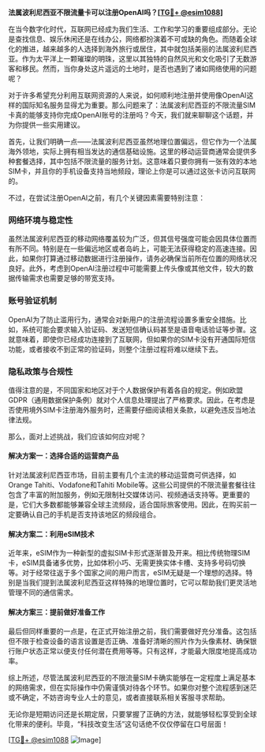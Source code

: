 **法属波利尼西亚不限流量卡可以注册OpenAI吗？[[TG💪+ @esim1088](https://t.me/s/esim1088)]**

在当今数字化时代，互联网已经成为我们生活、工作和学习的重要组成部分。无论是查找信息、娱乐休闲还是在线办公，网络都扮演着不可或缺的角色。而随着全球化的推进，越来越多的人选择到海外旅行或居住，其中就包括美丽的法属波利尼西亚。作为太平洋上一颗璀璨的明珠，这里以其独特的自然风光和文化吸引了无数游客和移民。然而，当你身处这片遥远的土地时，是否也遇到了诸如网络使用的问题呢？

对于许多希望充分利用互联网资源的人来说，如何顺利地注册并使用像OpenAI这样的国际知名服务显得尤为重要。那么问题来了：法属波利尼西亚的不限流量SIM卡真的能够支持你完成OpenAI账号的注册吗？今天，我们就来聊聊这个话题，并为你提供一些实用建议。

首先，让我们明确一点——法属波利尼西亚虽然地理位置偏远，但它作为一个法属海外领地，实际上拥有相当发达的通信基础设施。这里的移动运营商通常会提供多种套餐选择，其中包括不限流量的服务计划。这意味着只要你拥有一张有效的本地SIM卡，并且你的手机设备支持当地频段，理论上你是可以通过这张卡访问互联网的。

不过，在尝试注册OpenAI之前，有几个关键因素需要特别注意：

### 网络环境与稳定性

虽然法属波利尼西亚的移动网络覆盖较为广泛，但其信号强度可能会因具体位置而有所不同。特别是在一些偏远地区或者岛屿上，可能无法获得稳定的高速连接。因此，如果你打算通过移动数据进行注册操作，请务必确保当前所在位置的网络状况良好。此外，考虑到OpenAI注册过程中可能需要上传头像或其他文件，较大的数据传输需求也需要足够的带宽支持。

### 账号验证机制

OpenAI为了防止滥用行为，通常会对新用户的注册流程设置多重安全措施。比如，系统可能会要求输入验证码、发送短信确认码甚至是语音电话验证等步骤。这就意味着，即使你已经成功连接到了互联网，但如果你的SIM卡没有开通国际短信功能，或者接收不到正常的验证码，则整个注册过程将难以继续下去。

### 隐私政策与合规性

值得注意的是，不同国家和地区对于个人数据保护有着各自的规定。例如欧盟GDPR（通用数据保护条例）就对个人信息处理提出了严格要求。因此，在考虑是否使用境外SIM卡注册海外服务时，还需要仔细阅读相关条款，以避免违反当地法律法规。

那么，面对上述挑战，我们应该如何应对呢？

#### 解决方案一：选择合适的运营商产品

针对法属波利尼西亚市场，目前主要有几个主流的移动运营商可供选择，如Orange Tahiti、Vodafone和Tahiti Mobile等。这些公司提供的不限流量套餐往往包含了丰富的附加服务，例如无限制社交媒体访问、视频通话支持等。更重要的是，它们大多数都能够兼容全球主流频段，适合国际旅客使用。因此，在购买前一定要确认自己的手机是否支持该地区的频段组合。

#### 解决方案二：利用eSIM技术

近年来，eSIM作为一种新型的虚拟SIM卡形式逐渐普及开来。相比传统物理SIM卡，eSIM具备诸多优势，比如体积小巧、无需更换实体卡槽、支持多号码切换等。对于经常往返于多个国家之间的用户而言，eSIM无疑是一个理想的选择。特别是当我们提到法属波利尼西亚这样特殊的地理位置时，它可以帮助我们更灵活地管理不同的通信需求。

#### 解决方案三：提前做好准备工作

最后但同样重要的一点是，在正式开始注册之前，我们需要做好充分准备。这包括但不限于检查设备的语言设置是否正确、准备好清晰的照片作为头像素材、确保银行账户状态正常以便支付任何潜在费用等等。只有这样，才能最大限度地提高成功率。

综上所述，尽管法属波利尼西亚的不限流量SIM卡确实能够在一定程度上满足基本的网络需求，但在实际操作中仍需谨慎对待各个环节。如果你对整个流程感到迷茫或不确定，不妨咨询专业人士的意见，或者直接联系相关客服寻求帮助。

无论你是短期访问还是长期定居，只要掌握了正确的方法，就能够轻松享受到全球化带来的便利。毕竟，“科技改变生活”这句话绝不仅仅停留在口号层面！

[[TG💪+ @esim1088](https://t.me/s/esim1088) ![Image](https://i.postimg.cc/4NQfJmqS/Snipaste-2025-05-13-00-14-12.png)]